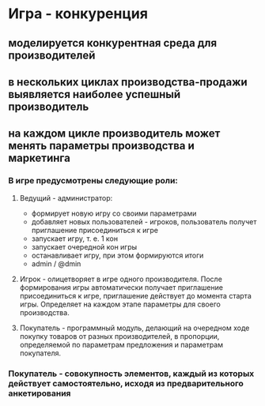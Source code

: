 # Игра - конкуренция
## моделируется конкурентная среда для производителей
## в нескольких циклах производства-продажи выявляется наиболее успешный производитель
## на каждом цикле производитель может менять параметры производства и маркетинга

### В игре предусмотрены следующие роли:

1. Ведущий - администратор:

    - формирует новую игру со своими параметрами
    - добавляет новых пользователей - игроков, пользователь получет приглашение присоединиться к игре
    - запускает игру, т. е. 1 кон
    - запускает очередной кон игры
    - останавливает игру, при этом формируются итоги
    - admin / @dmin

2. Игрок - олицетворяет в игре одного производителя. После формирования игры автоматически получает приглашение 
   присоединиться к игре, приглашение действует до момента старта игры. Определяет на каждом этапе параметры для своего
   производства.
3. Покупатель - программный модуль, делающий на очередном ходе покупку товаров от разных производителей, в пропорции,
    определяемой по параметрам предложения и параметрам покупателя.

### Покупатель - совокупность элементов, каждый из которых действует самостоятельно, исходя из предварительного анкетирования

